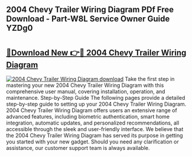 ## 2004 Chevy Trailer Wiring Diagram PDf Free Download - Part-W8L Service Owner Guide YZDg0

# <h2><a href="http://dfmmffx.blite.top/?on=2004+Chevy+Trailer+Wiring+Diagram">🔗Download New 👉🔴 2004 Chevy Trailer Wiring Diagram</a></h2>

[![2004 Chevy Trailer Wiring Diagram download](https://i.imgur.com/lujVjoI.png)](http://dfmmffx.blite.top/?on=2004+Chevy+Trailer+Wiring+Diagram)
Take the first step in mastering your new 2004 Chevy Trailer Wiring Diagram with this comprehensive user manual, covering installation, operation, and maintenance. Step-by-Step Guide The following pages provide a detailed step-by-step guide to setting up your 2004 Chevy Trailer Wiring Diagram. 2004 Chevy Trailer Wiring Diagram offers users an extensive range of advanced features, including biometric authentication, smart home integration, automatic updates, and personalized recommendations, all accessible through the sleek and user-friendly interface. We believe that the 2004 Chevy Trailer Wiring Diagram has served its purpose in getting you started with your new gadget. Should you need any clarification or assistance, our customer support team is always available.
